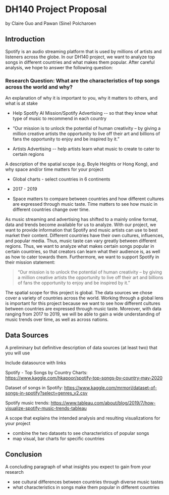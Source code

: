 # DH140 Project Proposal
by Claire Guo and Pawan (Sine) Polcharoen

## Introduction
Spotify is an audio streaming platform that is used by millions of artists and listeners across the globe. In our DH140 project, we want to analyze top songs in different countries and what makes them popular. After careful analysis, we hope to answer the following question:

### Research Question: What are the characteristics of top songs across the world and why?
An explanation of why it is important to you, why it matters to others, and what is at stake
* Help Spotify AI Mission/Spotify Advertising -- so that they know what type of music to recommend in each country
 
 * “Our mission is to unlock the potential of human creativity – by giving a million creative artists the opportunity to live off their art and billions of fans the opportunity to enjoy and be inspired by it.”
 
* Artists Advertising -- help artists learn what music to create to cater to certain regions


A description of the spatial scope (e.g. Boyle Heights or Hong Kong), and why space and/or time matters for your project

* Global charts - select countries in 6 continents 

* 2017 - 2019

* Space matters to compare between countries and how different cultures are expressed through music taste. Time matters to see how music in different countries change over time.

As music streaming and advertising has shifted to a mainly online format, data and trends become available for us to analyze. With our project, we want to provide information that Spotify and music artists can use to best market their content. Different countries have their own cultures, influences, and popular media. Thus, music taste can vary greatly between different regions. Thus, we want to analyze what makes certain songs popular in certain countries, so that creators can learn what their audience is, as well as how to cater towards them. Furthermore, we want to support Spotify in their mission statement:

> “Our mission is to unlock the potential of human creativity – by giving a million creative artists the opportunity to live off their art and billions of fans the opportunity to enjoy and be inspired by it.”

The spatial scope for this project is global. The data sources we chose cover a variety of countries across the world. Working through a global lens is important for this project because we want to see how different cultures between countries are expressed through music taste. Moreover, with data ranging from 2017 to 2019, we will be able to gain a wide understanding of music trends over time, as well as across nations. 


## Data Sources
A preliminary but definitive description of data sources (at least two) that you will use

Include datasource with links

Spotify - Top Songs by Country Charts: https://www.kaggle.com/hkapoor/spotify-top-songs-by-country-may-2020

Dataset of songs in Spotify: https://www.kaggle.com/mrmorj/dataset-of-songs-in-spotify?select=genres_v2.csv

Spotify music trends: https://www.tableau.com/about/blog/2019/7/how-visualize-spotify-music-trends-tableau

A scope that explains the intended analysis and resulting visualizations for your project
* combine the two datasets to see characteristics of popular songs
* map visual, bar charts for specific countries

## Conclusion
A concluding paragraph of what insights you expect to gain from your research
* see cultural differences between countries through diverse music tastes
* what characteristics in songs make them popular in different countries
